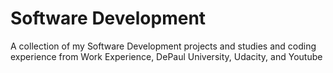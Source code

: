 # Software Development
A collection of my Software Development projects and studies and coding experience from Work Experience, DePaul University, Udacity, and Youtube
